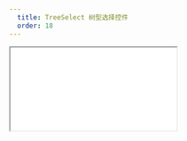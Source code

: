 ```yaml
---
  title: TreeSelect 树型选择控件
  order: 18
---
```

    
<Iframe src="//mc.fusion.design/demos/comp_groups/@alifd/next/treeselect?theme=@alifd/theme-2" />
